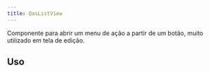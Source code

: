 ```yaml
---
title: QasListView
---
```


Componente para abrir um menu de ação a partir de um botão, muito utilizado em tela de edição.

<doc-api file="list-view/QasListView" name="QasListView" />


## Uso

<doc-example file="QasListView/Basic" title="Básico" />

